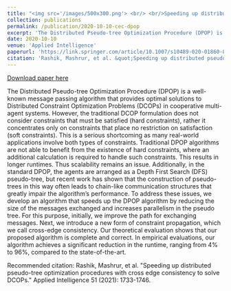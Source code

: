 ```yaml
---
title: "<img src='/images/500x300.png'> <br/> <br/>Speeding up distributed pseudo-tree optimization procedures with cross edge consistency to solve DCOPs"
collection: publications
permalink: /publication/2020-10-10-cec-dpop
excerpt: 'The Distributed Pseudo-tree Optimization Procedure (DPOP) is a well-known message passing algorithm that provides optimal solutions to Distributed Constraint Optimization Problems (DCOPs) in cooperative multi-agent systems. However, the traditional DCOP formulation does not consider constraints that must be satisfied (hard constraints), rather it concentrates only on constraints that place no restriction on satisfaction (soft constraints). This is a serious shortcoming as many real-world applications involve both types of constraints. Traditional DPOP algorithms are not able to benefit from the existence of hard constraints, where an additional calculation is required to handle such constraints. This results in longer runtimes. Thus scalability remains an issue. Additionally, in the standard DPOP, the agents are arranged as a Depth First Search (DFS) pseudo-tree, but recent work has shown that the construction of pseudo-trees in this way often leads to chain-like communication structures that greatly impair the algorithm’s performance. To address these issues, we develop an algorithm that speeds up the DPOP algorithm by reducing the size of the messages exchanged and increases parallelism in the pseudo tree. For this purpose, initially, we improve the path for exchanging messages. Next, we introduce a new form of constraint propagation, which we call cross-edge consistency. Our theoretical evaluation shows that our proposed algorithm is complete and correct. In empirical evaluations, our algorithm achieves a significant reduction in the runtime, ranging from 4% to 96%, compared to the state-of-the-art.'
date: 2020-10-10
venue: 'Applied Intelligence'
paperurl: 'https://link.springer.com/article/10.1007/s10489-020-01860-8'
citation: 'Rashik, Mashrur, et al. &quot;Speeding up distributed pseudo-tree optimization procedures with cross edge consistency to solve DCOPs.&quot; Applied Intelligence 51 (2021): 1733-1746.'
---
```


<a href='https://link.springer.com/article/10.1007/s10489-020-01860-8'>Download paper here</a>

The Distributed Pseudo-tree Optimization Procedure (DPOP) is a well-known message passing algorithm that provides optimal solutions to Distributed Constraint Optimization Problems (DCOPs) in cooperative multi-agent systems. However, the traditional DCOP formulation does not consider constraints that must be satisfied (hard constraints), rather it concentrates only on constraints that place no restriction on satisfaction (soft constraints). This is a serious shortcoming as many real-world applications involve both types of constraints. Traditional DPOP algorithms are not able to benefit from the existence of hard constraints, where an additional calculation is required to handle such constraints. This results in longer runtimes. Thus scalability remains an issue. Additionally, in the standard DPOP, the agents are arranged as a Depth First Search (DFS) pseudo-tree, but recent work has shown that the construction of pseudo-trees in this way often leads to chain-like communication structures that greatly impair the algorithm’s performance. To address these issues, we develop an algorithm that speeds up the DPOP algorithm by reducing the size of the messages exchanged and increases parallelism in the pseudo tree. For this purpose, initially, we improve the path for exchanging messages. Next, we introduce a new form of constraint propagation, which we call cross-edge consistency. Our theoretical evaluation shows that our proposed algorithm is complete and correct. In empirical evaluations, our algorithm achieves a significant reduction in the runtime, ranging from 4% to 96%, compared to the state-of-the-art.

Recommended citation: Rashik, Mashrur, et al. "Speeding up distributed pseudo-tree optimization procedures with cross edge consistency to solve DCOPs." Applied Intelligence 51 (2021): 1733-1746.